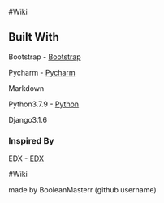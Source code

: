 #Wiki 


Built With 
--

Bootstrap - [Bootstrap](https://getbootstrap.com/)

Pycharm - [Pycharm](https://www.jetbrains.com/pycharm/)

Markdown

Python3.7.9 - [Python](https://www.python.org/)

Django3.1.6 


### Inspired By 

EDX - [EDX](https://www.edx.org/course/cs50s-web-programming-with-python-and-javascript)

#Wiki

made by BooleanMasterr (github username)